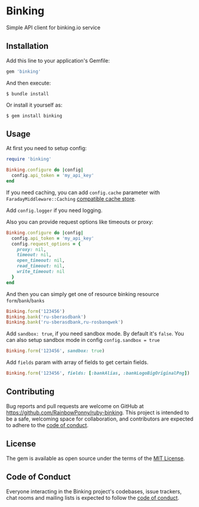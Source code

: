 # Binking

Simple API client for binking.io service

## Installation

Add this line to your application's Gemfile:

```ruby
gem 'binking'
```

And then execute:

    $ bundle install

Or install it yourself as:

    $ gem install binking

## Usage

At first you need to setup config:

```ruby
require 'binking'

Binking.configure do |config|
  config.api_token = 'my_api_key'
end
```

If you need caching, you can add `config.cache` parameter with `FaradayMiddleware::Caching` [compatible cache store](https://github.com/lostisland/faraday_middleware/wiki/Caching).

Add `config.logger` if you need logging.

Also you can provide request options like timeouts or proxy:

```ruby
Binking.configure do |config|
  config.api_token = 'my_api_key'
  config.request_options = {
    proxy: nil,
    timeout: nil,
    open_timeout: nil,
    read_timeout: nil,
    write_timeout: nil
  }
end
```

And then you can simply get one of resource binking resource `form`/`bank`/`banks`

```ruby
Binking.form('123456')
Binking.bank('ru-sberasdbank')
Binking.bank('ru-sberasdbank,ru-rosbanqwek')
```

Add `sandbox: true`, if you need sandbox mode. By default it's `false`. You can also setup sandbox mode in config `config.sandbox = true`

```ruby
Binking.form('123456', sandbox: true)
```

Add `fields` param with array of fields to get certain fields.

```ruby
Binking.form('123456', fields: [:bankAlias, :bankLogoBigOriginalPng])
```

## Contributing

Bug reports and pull requests are welcome on GitHub at https://github.com/RainbowPonny/ruby-binking. This project is intended to be a safe, welcoming space for collaboration, and contributors are expected to adhere to the [code of conduct](https://github.com/RainbowPonny/ruby-binking/blob/master/CODE_OF_CONDUCT.md).

## License

The gem is available as open source under the terms of the [MIT License](https://opensource.org/licenses/MIT).

## Code of Conduct

Everyone interacting in the Binking project's codebases, issue trackers, chat rooms and mailing lists is expected to follow the [code of conduct](https://github.com/RainbowPonny/ruby-binking/blob/master/CODE_OF_CONDUCT.md).
